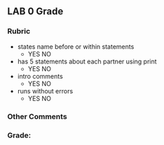 ## LAB 0 Grade

### Rubric
- states name before or within statements
    - YES NO
- has 5 statements about each partner using print
    - YES NO
- intro comments 
    - YES NO
- runs without errors
    - YES NO

### Other Comments

### Grade: 

